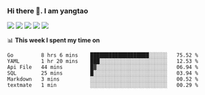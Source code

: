 ### Hi there 👋. I am yangtao 

<!-- **runtu666/runtu666** is a ✨ _special_ ✨ repository because its `README.md` (this file) appears on your GitHub profile. -->

![](https://github-profile-summary-cards.vercel.app/api/cards/profile-details?username=runtu666&theme=github)
![](https://github-profile-summary-cards.vercel.app/api/cards/repos-per-language?username=runtu666&theme=github)
![](https://github-profile-summary-cards.vercel.app/api/cards/most-commit-language?username=runtu666&theme=github)
![](https://github-profile-summary-cards.vercel.app/api/cards/stats?&username=runtu666&theme=github)
![](https://github-profile-summary-cards.vercel.app/api/cards/productive-time?username=runtu666&theme=github)

📊 **This week I spent my time on**
<!--START_SECTION:waka-->

```text
Go         8 hrs 6 mins    ███████████████████░░░░░░   75.52 %
YAML       1 hr 20 mins    ███░░░░░░░░░░░░░░░░░░░░░░   12.53 %
Api File   44 mins         █▓░░░░░░░░░░░░░░░░░░░░░░░   06.94 %
SQL        25 mins         █░░░░░░░░░░░░░░░░░░░░░░░░   03.94 %
Markdown   3 mins          ░░░░░░░░░░░░░░░░░░░░░░░░░   00.52 %
textmate   1 min           ░░░░░░░░░░░░░░░░░░░░░░░░░   00.29 %
```

<!--END_SECTION:waka-->


[comment]: <> (Here are some ideas to get you started:)

[comment]: <> (- 🔭 I’m currently working on tal)

[comment]: <> (- 🌱 I’m currently learning devops)

[comment]: <> (- 👯 I’m looking to collaborate on ...)

[comment]: <> (- 🤔 I’m looking for help with ...)

[comment]: <> (- 💬 Ask me about ...)

[comment]: <> (- 📫 How to reach me: ...)

[comment]: <> (- 😄 Pronouns: ...)

[comment]: <> (- ⚡ Fun fact: ...)
